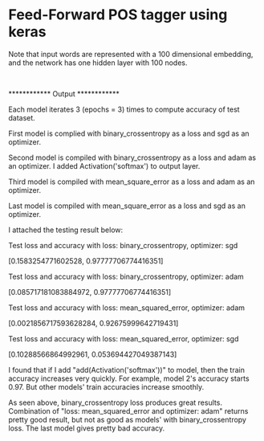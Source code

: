 # Feed-Forward POS tagger using keras

Note that input words are represented with a 100 dimensional embedding, and the network has one hidden layer with 100 nodes.




&nbsp;
&nbsp;
&nbsp;

************ Output ************


Each model iterates 3 (epochs = 3) times to compute accuracy of test dataset.



First model is complied with binary_crossentropy as a loss and sgd as an optimizer. 



Second model is compiled with binary_crossentropy as a loss and adam as an optimizer. I added Activation('softmax') to output layer.



Third model is compiled with mean_square_error as a loss and adam as an optimizer.



Last model is compiled with mean_square_error as a loss and sgd as an optimizer.

I attached the testing result below:



Test loss and accuracy with loss: binary_crossentropy, optimizer: sgd

[0.1583254771602528, 0.97777706774416351]



Test loss and accuracy with loss: binary_crossentropy, optimizer: adam

[0.085717181083884972, 0.97777706774416351]



Test loss and accuracy with loss: mean_squared_error, optimizer: adam

[0.0021856717593628284, 0.92675999642719431]



Test loss and accuracy with loss: mean_squared_error, optimizer: sgd

[0.10288566864992961, 0.053694427049387143]




I found that if I add "add(Activation('softmax'))" to model, then the train accuracy increases very quickly. For example, model 2's accuracy starts 0.97. But other models' train accuracies increase smoothly.



As seen above, binary_crossentropy loss produces great results. Combination of "loss: mean_squared_error and optimizer: adam" returns pretty good result, but not as good as models' with binary_crossentropy loss. The last model gives pretty bad accuracy. 



